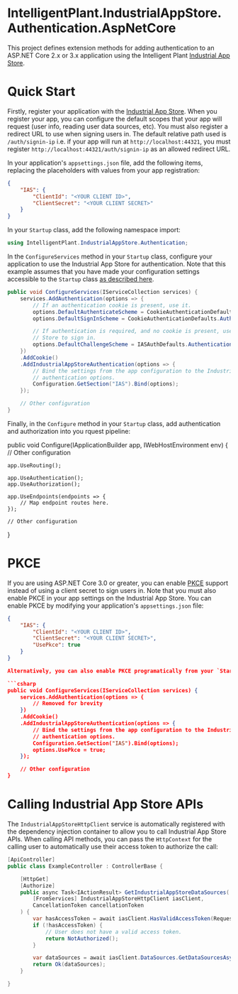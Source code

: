 ﻿# IntelligentPlant.IndustrialAppStore.Authentication.AspNetCore

This project defines extension methods for adding authentication to an ASP.NET Core 2.x or 3.x application using the Intelligent Plant [Industrial App Store](https://appstore.intelligentplant.com).


# Quick Start

Firstly, register your application with the [Industrial App Store](https://appstore.intelligentplant.com). When you register your app, you can configure the default scopes that your app will request (user info, reading user data sources, etc). You must also register a redirect URL to use when signing users in. The default relative path used is `/auth/signin-ip` i.e. if your app will run at `http://localhost:44321`, you must register `http://localhost:44321/auth/signin-ip` as an allowed redirect URL.

In your application's `appsettings.json` file, add the following items, replacing the placeholders with values from your app registration:

```json
{
    "IAS": {
        "ClientId": "<YOUR CLIENT ID>",
        "ClientSecret": "<YOUR CLIENT SECRET>"
    }
}
```

In your `Startup` class, add the following namespace import:

```csharp
using IntelligentPlant.IndustrialAppStore.Authentication;
```

In the `ConfigureServices` method in your `Startup` class, configure your application to use the Industrial App Store for authentication. Note that this example assumes that you have made your configuration settings accessible to the `Startup` class [as described here](https://docs.microsoft.com/en-us/aspnet/core/fundamentals/configuration#access-configuration-in-startup).

```csharp
public void ConfigureServices(IServiceCollection services) {
    services.AddAuthentication(options => {
        // If an authentication cookie is present, use it.
        options.DefaultAuthenticateScheme = CookieAuthenticationDefaults.AuthenticationScheme;
        options.DefaultSignInScheme = CookieAuthenticationDefaults.AuthenticationScheme;

        // If authentication is required, and no cookie is present, use the Industrial App 
        // Store to sign in.
        options.DefaultChallengeScheme = IASAuthDefaults.AuthenticationScheme;
    })
    .AddCookie()
    .AddIndustrialAppStoreAuthentication(options => {
        // Bind the settings from the app configuration to the Industrial App Store 
        // authentication options.
        Configuration.GetSection("IAS").Bind(options);
    });

    // Other configuration
}
```

Finally, in the `Configure` method in your `Startup` class, add authentication and authorization into you rquest pipeline:

public void Configure(IApplicationBuilder app, IWebHostEnvironment env) {
    // Other configuration

    app.UseRouting();

    app.UseAuthentication();
    app.UseAuthorization();

    app.UseEndpoints(endpoints => {
        // Map endpoint routes here.
    });

    // Other configuration
}


# PKCE

If you are using ASP.NET Core 3.0 or greater, you can enable [PKCE](https://oauth.net/2/pkce/) support instead of using a client secret to sign users in. Note that you must also enable PKCE in your app settings on the Industrial App Store. You can enable PKCE by modifying your application's `appsettings.json` file:

```json
{
    "IAS": {
        "ClientId": "<YOUR CLIENT ID>",
        "ClientSecret": "<YOUR CLIENT SECRET>",
        "UsePkce": true
    }
} 

Alternatively, you can also enable PKCE programatically from your `Startup` class:

```csharp
public void ConfigureServices(IServiceCollection services) {
    services.AddAuthentication(options => {
        // Removed for brevity
    })
    .AddCookie()
    .AddIndustrialAppStoreAuthentication(options => {
        // Bind the settings from the app configuration to the Industrial App Store 
        // authentication options.
        Configuration.GetSection("IAS").Bind(options);
        options.UsePkce = true;
    });

    // Other configuration
}
```

# Calling Industrial App Store APIs

The `IndustrialAppStoreHttpClient` service is automatically registered with the dependency injection container to allow you to call Industrial App Store APIs. When calling API methods, you can pass the `HttpContext` for the calling user to automatically use their access token to authorize the call:

```csharp
[ApiController]
public class ExampleController : ControllerBase {

    [HttpGet]
    [Authorize]
    public async Task<IActionResult> GetIndustrialAppStoreDataSources(
        [FromServices] IndustrialAppStoreHttpClient iasClient,
        CancellationToken cancellationToken
    ) {
        var hasAccessToken = await iasClient.HasValidAccessToken(Request.HttpContext);
        if (!hasAccessToken) {
            // User does not have a valid access token.
            return NotAuthorized();
        }

        var dataSources = await iasClient.DataSources.GetDataSourcesAsync(Request.HttpContext, cancellationToken);
        return Ok(dataSources);
    }

}
```
